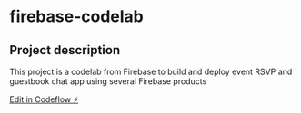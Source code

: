 # firebase-codelab

## Project description
This project is a codelab from Firebase to build and deploy event RSVP and guestbook chat app using several Firebase products 



[Edit in Codeflow ⚡️](https://stackblitz.com/~/github.com/JoseCorreaMorales/firebase-codelab)